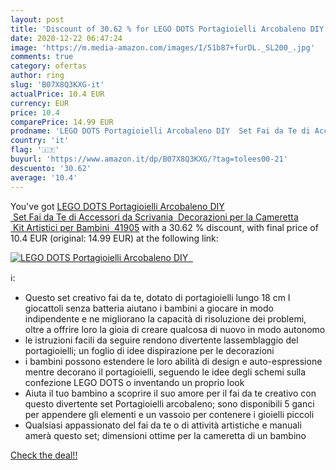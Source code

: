 ```yaml
---
layout: post
title: 'Discount of 30.62 % for LEGO DOTS Portagioielli Arcobaleno DIY  '
date: 2020-12-22 06:47:24
image: 'https://m.media-amazon.com/images/I/51b87+furDL._SL200_.jpg'
comments: true
category: ofertas
author: ring
slug: 'B07X8Q3KXG-it'
actualPrice: 10.4 EUR
currency: EUR
price: 10.4
comparePrice: 14.99 EUR
prodname: 'LEGO DOTS Portagioielli Arcobaleno DIY  Set Fai da Te di Accessori da Scrivania  Decorazioni per la Cameretta  Kit Artistici per Bambini  41905'
country: 'it'
flag: '🇮🇹'
buyurl: 'https://www.amazon.it/dp/B07X8Q3KXG/?tag=tolees00-21'
descuento: '30.62'
average: '10.4'
---
```


You've got [LEGO DOTS Portagioielli Arcobaleno DIY  Set Fai da Te di Accessori da Scrivania  Decorazioni per la Cameretta  Kit Artistici per Bambini  41905](https://www.amazon.it/dp/B07X8Q3KXG/?tag=tolees00-21) with a  30.62 % discount, with final price of 10.4 EUR (original: 14.99 EUR) at the following link:

[![LEGO DOTS Portagioielli Arcobaleno DIY  ](https://m.media-amazon.com/images/I/51b87+furDL._SL200_.jpg)](https://www.amazon.it/dp/B07X8Q3KXG/?tag=tolees00-21)

ℹ️:

- Questo set creativo fai da te, dotato di portagioielli lungo 18 cm I giocattoli senza batteria aiutano i bambini a giocare in modo indipendente e ne migliorano la capacità di risoluzione dei problemi, oltre a offrire loro la gioia di creare qualcosa di nuovo in modo autonomo
- le istruzioni facili da seguire rendono divertente lassemblaggio del portagioielli; un foglio di idee dispirazione per le decorazioni
- i bambini possono estendere le loro abilità di design e auto-espressione mentre decorano il portagioielli, seguendo le idee degli schemi sulla confezione LEGO DOTS o inventando un proprio look
- Aiuta il tuo bambino a scoprire il suo amore per il fai da te creativo con questo divertente set Portagioielli arcobaleno; sono disponibili 5 ganci per appendere gli elementi e un vassoio per contenere i gioielli piccoli
- Qualsiasi appassionato del fai da te o di attività artistiche e manuali amerà questo set; dimensioni ottime per la cameretta di un bambino

[Check the deal!!](https://www.amazon.it/dp/B07X8Q3KXG/?tag=tolees00-21)
